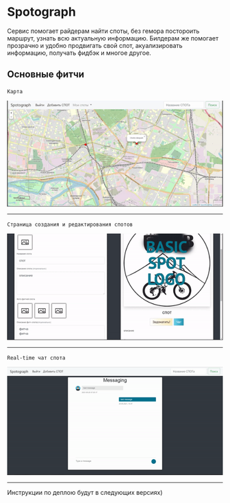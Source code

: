 # Spotograph

Сервис помогает райдерам найти споты, без гемора постороить маршрут, узнать всю актуальную информацию. Билдерам же
помогает прозрачно и удобно продвигать свой спот, акуализировать информацию, получать фидбэк и многое другое.

## Основные фитчи
`Карта`
<p align="center">
  <img src="https://github.com/killthebee/spotograph/blob/master/gif/main.gif"/>
</p>

---
`Страница создания и редактирования спотов`
<p align="center">
  <img src="https://github.com/killthebee/spotograph/blob/master/gif/cmscutted.gif"/>
</p>

---
`Real-time чат спота`
<p align="center">
  <img src="https://github.com/killthebee/spotograph/blob/master/gif/chatcut.gif"/>
</p>

---
Инструкции по деплою будут в следующих версиях)


